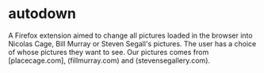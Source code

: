 # autodown

A Firefox extension aimed to change all pictures loaded in the browser into Nicolas Cage, Bill Murray or Steven Segall's pictures. The user has a choice of whose pictures they want to see. Our pictures comes from [placecage.com], (fillmurray.com) and (stevensegallery.com).
